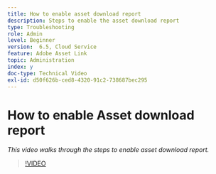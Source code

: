 ```yaml
---
title: How to enable asset download report
description: Steps to enable the asset download report
type: Troubleshooting
role: Admin
level: Beginner
version:  6.5, Cloud Service
feature: Adobe Asset Link
topic: Administration
index: y
doc-type: Technical Video
exl-id: d50f626b-ced8-4320-91c2-738687bec295
---
```

# How to enable Asset download report

*This video walks through the steps to enable asset download report.*

>[!VIDEO](https://video.tv.adobe.com/v/335463?quality=12&learn=on)
